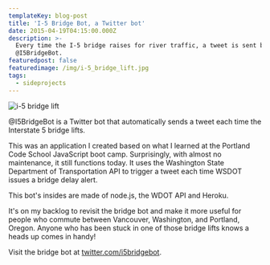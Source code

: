 ```yaml
---
templateKey: blog-post
title: 'I-5 Bridge Bot, a Twitter bot'
date: 2015-04-19T04:15:00.000Z
description: >-
  Every time the I-5 bridge raises for river traffic, a tweet is sent by
  @I5BridgeBot.
featuredpost: false
featuredimage: /img/i-5_bridge_lift.jpg
tags:
  - sideprojects
---
```

![i-5 bridge lift](/img/i-5_bridge_lift.jpg "Interstate 5 Bridge")

@I5BridgeBot is a Twitter bot that automatically sends a tweet each time the Interstate 5 bridge lifts.

This was an application I created based on what I learned at the Portland Code School JavaScript boot camp. Surprisingly, with almost no maintenance, it still functions today. It uses the Washington State Department of Transportation API to trigger a tweet each time WSDOT issues a bridge delay alert.

This bot's insides are made of node.js, the WDOT API and Heroku.

It's on my backlog to revisit the bridge bot and make it more useful for people who commute between Vancouver, Washington, and Portland, Oregon. Anyone who has been stuck in one of those bridge lifts knows a heads up comes in handy!

Visit the bridge bot at [twitter.com/i5bridgebot](https://twitter.com/i5bridgebot).
